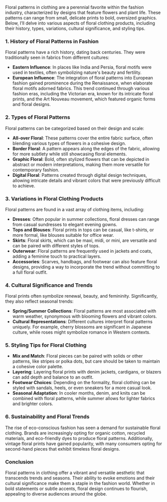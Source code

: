 Floral patterns in clothing are a perennial favorite within the fashion industry, characterized by designs that feature flowers and plant life. These patterns can range from small, delicate prints to bold, oversized graphics. Below, I’ll delve into various aspects of floral clothing products, including their history, types, variations, cultural significance, and styling tips.

### 1. **History of Floral Patterns in Fashion**
Floral patterns have a rich history, dating back centuries. They were traditionally seen in fabrics from different cultures:
- **Eastern Influence**: In places like India and Persia, floral motifs were used in textiles, often symbolizing nature's beauty and fertility.
- **European Influence**: The integration of floral patterns into European fashion gained prominence during the Renaissance, when elaborate floral motifs adorned fabrics. This trend continued through various fashion eras, including the Victorian era, known for its intricate floral prints, and the Art Nouveau movement, which featured organic forms and floral designs.

### 2. **Types of Floral Patterns**
Floral patterns can be categorized based on their design and scale:
- **All-over Floral**: These patterns cover the entire fabric surface, often blending various types of flowers in a cohesive design.
- **Border Floral**: A pattern appears along the edges of the fabric, allowing for more subtlety while still showcasing floral elements.
- **Graphic Floral**: Bold, often stylized flowers that can be depicted in abstract or modern interpretations, making them more versatile for contemporary fashion.
- **Digital Floral**: Patterns created through digital design techniques, allowing intricate details and vibrant colors that were previously difficult to achieve.

### 3. **Variations in Floral Clothing Products**
Floral patterns are found in a vast array of clothing items, including:
- **Dresses**: Often popular in summer collections, floral dresses can range from casual sundresses to elegant evening gowns.
- **Tops and Blouses**: Floral prints in tops can be casual, like t-shirts, or more formal, like blouses suitable for office wear.
- **Skirts**: Floral skirts, which can be maxi, midi, or mini, are versatile and can be paired with different styles of tops.
- **Outerwear**: Floral patterns are frequently used in jackets and coats, adding a feminine touch to practical layers.
- **Accessories**: Scarves, handbags, and footwear can also feature floral designs, providing a way to incorporate the trend without committing to a full floral outfit.

### 4. **Cultural Significance and Trends**
Floral prints often symbolize renewal, beauty, and femininity. Significantly, they also reflect seasonal trends:
- **Spring/Summer Collections**: Floral patterns are most associated with warm weather, synonymous with blooming flowers and vibrant colors.
- **Cultural Representations**: Different cultures interpret floral patterns uniquely. For example, cherry blossoms are significant in Japanese culture, while roses might symbolize romance in Western contexts.

### 5. **Styling Tips for Floral Clothing**
- **Mix and Match**: Floral pieces can be paired with solids or other patterns, like stripes or polka dots, but care should be taken to maintain a cohesive color palette.
- **Layering**: Layering floral prints with denim jackets, cardigans, or blazers can add depth and balance to an outfit.
- **Footwear Choices**: Depending on the formality, floral clothing can be styled with sandals, heels, or even sneakers for a more casual look.
- **Seasonal Adaptation**: In cooler months, denim, and knits can be combined with floral patterns, while summer allows for lighter fabrics and brighter colors.

### 6. **Sustainability and Floral Trends**
The rise of eco-conscious fashion has seen a demand for sustainable floral clothing. Brands are increasingly opting for organic cotton, recycled materials, and eco-friendly dyes to produce floral patterns. Additionally, vintage floral prints have gained popularity, with many consumers opting for second-hand pieces that exhibit timeless floral designs.

### Conclusion
Floral patterns in clothing offer a vibrant and versatile aesthetic that transcends trends and seasons. Their ability to evoke emotions and their cultural significance make them a staple in the fashion world. Whether in bold statements or subtle accents, floral design continues to flourish, appealing to diverse audiences around the globe.